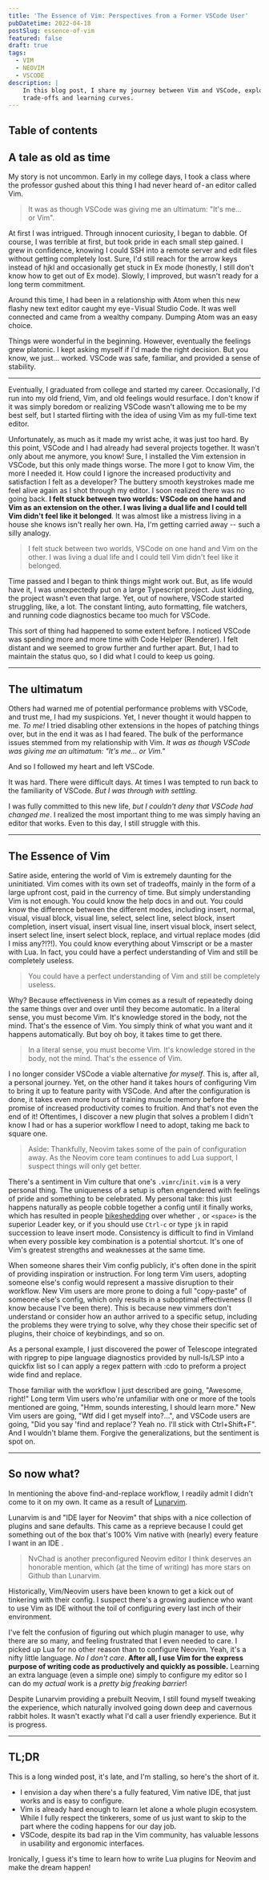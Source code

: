 ```yaml
---
title: 'The Essence of Vim: Perspectives from a Former VSCode User'
pubDatetime: 2022-04-18
postSlug: essence-of-vim
featured: false
draft: true
tags:
  - VIM
  - NEOVIM
  - VSCODE
description: |
    In this blog post, I share my journey between Vim and VSCode, exploring the
    trade-offs and learning curves. 
---
```


## Table of contents

## A tale as old as time

My story is not uncommon. Early in my college days, I took a class where the
professor gushed about this thing I had never heard of - an editor called Vim.

> It was as though VSCode was giving me an ultimatum: "It's me… or Vim".

At first I was intrigued. Through innocent curiosity, I began to dabble. Of
course, I was terrible at first, but took pride in each small step gained. I
grew in confidence, knowing I could SSH into a remote server and edit files
without getting completely lost. Sure, I'd still reach for the arrow keys
instead of hjkl and occasionally get stuck in Ex mode (honestly, I still don't
know how to get out of Ex mode). Slowly, I improved, but wasn't ready for a
long term commitment.

Around this time, I had been in a relationship with Atom when this new flashy
new text editor caught my eye - Visual Studio Code. It was well connected and
came from a wealthy company. Dumping Atom was an easy choice. 

Things were wonderful in the beginning. However, eventually the feelings grew
platonic. I kept asking myself if I'd made the right decision. But you know, we
just… worked. VSCode was safe, familiar, and provided a sense of stability.

---

Eventually, I graduated from college and started my career. Occasionally, I'd
run into my old friend, Vim, and old feelings would resurface. I don't know if
it was simply boredom or realizing VSCode wasn't allowing me to be my best
self, but I started flirting with the idea of using Vim as my full-time text
editor. 

Unfortunately, as much as it made my wrist ache, it was just too hard.
By this point, VSCode and I had already had several projects together. It
wasn't only about me anymore, you know! Sure, I installed the Vim extension in
VSCode, but this only made things worse. The more I got to know Vim, the more I
needed it. How could I ignore the increased productivity and satisfaction I
felt as a developer? The buttery smooth keystrokes made me feel alive again as
I shot through my editor. I soon realized there was no going back. **I felt stuck
between two worlds: VSCode on one hand and Vim as an extension on the other. I
was living a dual life and I could tell Vim didn't feel like it belonged**. It
was almost like a mistress living in a house she knows isn't really her own.
Ha, I'm getting carried away -- such a silly analogy.

> I felt stuck between two worlds, VSCode on one hand and Vim on the other. I
> was living a dual life and I could tell Vim didn't feel like it belonged.


Time passed and I began to think
things might work out. But, as life would have it, I was unexpectedly put on a
large Typescript project. Just kidding, the project wasn't even that large.
Yet, out of nowhere, VSCode started struggling, like, a lot. The constant
linting, auto formatting, file watchers, and running code diagnostics became
too much for VSCode. 

This sort of thing had happened to some extent before. I
noticed VSCode was spending more and more time with Code Helper (Renderer). I
felt distant and we seemed to grow further and further apart. But, I had to
maintain the status quo, so I did what I could to keep us going.

---

## The ultimatum

Others had warned me of potential performance problems with VSCode, and trust
me, I had my suspicions. Yet, I never thought it would happen to me. *To me!* I
tried disabling other extensions in the hopes of patching things over, but in
the end it was as I had feared. The bulk of the performance issues stemmed from
my relationship with Vim. *It was as though VSCode was giving me an ultimatum:
"It's me… or Vim."*

And so I followed my heart and left VSCode.

It was hard. There were difficult days. At times I was tempted to run back to
the familiarity of VSCode. *But I was through with settling.*

I was fully committed to this new life, *but I couldn't deny that VSCode had
changed me*. I realized the most important thing to me was simply having an
editor that works. Even to this day, I still struggle with this.

---

## The Essence of Vim

Satire aside, entering the world of Vim is extremely daunting for the
uninitiated. Vim comes with its own set of tradeoffs, mainly in the form of a
large upfront cost, paid in the currency of time. But simply understanding Vim
is not enough. You could know the help docs in and out. You could know the
difference between the different modes, including insert, normal, visual,
visual block, visual line, select, select line, select block, insert
completion, insert visual, insert visual line, insert visual block, insert
select, insert select line, insert select block, replace, and virtual replace
modes (did I miss any?!?!). You could know everything about Vimscript or be a
master with Lua. In fact, you could have a perfect understanding of Vim and
still be completely useless.

> You could have a perfect understanding of Vim and still be completely
> useless.

Why? Because effectiveness in Vim comes as a result of repeatedly doing the
same things over and over until they become automatic. In a literal sense, you
must become Vim. It's knowledge stored in the body, not the mind. That's the
essence of Vim. You simply think of what you want and it happens automatically.
But boy oh boy, it takes time to get there.

> In a literal sense, you must become Vim. It's knowledge stored in the body,
> not the mind. That's the essence of Vim.

I no longer consider VSCode a viable alternative *for myself*. This is, after
all, a personal journey. Yet, on the other hand it takes hours of configuring
Vim to bring it up to feature parity with VSCode. And after the configuration
is done, it takes even more hours of training muscle memory before the promise
of increased productivity comes to fruition. And that's not even the end of it!
Oftentimes, I discover a new plugin that solves a problem I didn't know I had
or has a superior workflow I need to adopt, taking me back to square one.

> Aside: Thankfully, Neovim takes some of the pain of configuration away. As
> the Neovim core team continues to add Lua support, I suspect things will only
> get better.

There's a sentiment in Vim culture that one's `.vimrc`/`init.vim` is a very
personal thing. The uniqueness of a setup is often engendered with feelings of
pride and something to be celebrated. My personal take: this just happens
naturally as people cobble together a config until it finally works, which has
resulted in people [bikeshedding](https://thedecisionlab.com/biases/bikeshedding) over whether `,` or `<space>` is the superior
Leader key, or if you should use `Ctrl-c` or type `jk` in rapid succession to leave
insert mode. Consistency is difficult to find in Vimland when every possible
key combination is a potential shortcut. It's one of Vim's greatest strengths
and weaknesses at the same time.

When someone shares their Vim config publicly, it's often done in the spirit of
providing inspiration or instruction. For long term Vim users, adopting someone
else's config would represent a massive disruption to their workflow. New Vim
users are more prone to doing a full "copy-paste" of someone else's config,
which only results in a suboptimal effectiveness (I know because I've been
there). This is because new vimmers don't understand or consider how an author
arrived to a specific setup, including the problems they were trying to solve,
why they chose their specific set of plugins, their choice of keybindings, and
so on.

As a personal example, I just discovered the power of Telescope integrated with
ripgrep to pipe language diagnostics provided by null-ls/LSP into a quickfix
list so I can apply a regex pattern with :cdo to preform a project wide find
and replace.

Those familiar with the workflow I just described are going, "Awesome, right!"
Long term Vim users who're unfamiliar with one or more of the tools mentioned
are going, "Hmm, sounds interesting, I should learn more." New Vim users are
going, "Wtf did I get myself into?…", and VSCode users are going, "Did you say
'find and replace'? Yeah no. I'll stick with Ctrl+Shift+F". And I wouldn't
blame them. Forgive the generalizations, but the sentiment is spot on.

---

## So now what?

In mentioning the above find-and-replace workflow, I readily admit I didn't
come to it on my own. It came as a result of [Lunarvim](https://lunarvim.org).

Lunarvim is and "IDE layer for Neovim" that ships with a nice collection of
plugins and sane defaults. This came as a reprieve because I could get
something out of the box that's 100% Vim native with (nearly) every feature I
want in an IDE .

> NvChad is another preconfigured Neovim editor I think deserves an honorable
> mention, which (at the time of writing) has more stars on Github than
> Lunarvim.

Historically, Vim/Neovim users have been known to get a kick out of tinkering
with their config. I suspect there's a growing audience who want to use Vim as
IDE without the toil of configuring every last inch of their environment.

I've felt the confusion of figuring out which plugin manager to use, why there
are so many, and feeling frustrated that I even needed to care. I picked up Lua
for no other reason than to configure Neovim. Yeah, it's a nifty little
language. *No I don't care*. **After all, I use Vim for the express purpose of
writing code as productively and quickly as possible.** Learning an extra
language (even a simple one) simply to configure my editor so I can do my
*actual* work is a *pretty big freaking barrier*!

Despite Lunarvim providing a prebuilt Neovim, I still found myself tweaking the
experience, which naturally involved going down deep and cavernous rabbit
holes. It wasn't exactly what I'd call a user friendly experience. But it is
progress.

---

## TL;DR

This is a long winded post, it's late, and I'm stalling, so here's the short of
it.

- I envision a day when there's a fully featured, Vim native IDE, that just
  works and is easy to configure.
- Vim is already hard enough to learn let alone a whole plugin ecosystem. While
  I fully respect the tinkerers, some of us just want to skip to the part where
  the coding happens for our day job.
- VSCode, despite its bad rap in the Vim community, has valuable lessons in
  usability and ergonomic interfaces.

Ironically, I guess it's time to learn how to write Lua plugins for Neovim and make the dream happen!
